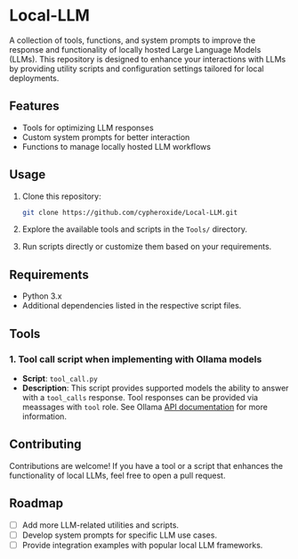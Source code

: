 # Local-LLM

A collection of tools, functions, and system prompts to improve the response and functionality of locally hosted Large Language Models (LLMs). This repository is designed to enhance your interactions with LLMs by providing utility scripts and configuration settings tailored for local deployments.

## Features

- Tools for optimizing LLM responses
- Custom system prompts for better interaction
- Functions to manage locally hosted LLM workflows

## Usage

1. Clone this repository:
   ```bash
   git clone https://github.com/cypheroxide/Local-LLM.git
   ```

2. Explore the available tools and scripts in the `Tools/` directory.

3. Run scripts directly or customize them based on your requirements.

## Requirements

- Python 3.x
- Additional dependencies listed in the respective script files.

## Tools

### 1. Tool call script when implementing with Ollama models

- **Script**: `tool_call.py`
- **Description**: This script provides supported models the ability to answer with a `tool_calls` response.  Tool responses can be provided via meassages with `tool` role. See Ollama [API documentation](https://github.com/ollama/ollama/blob/main/docs/api.md#chat-request-with-tools) for more information.

## Contributing

Contributions are welcome! If you have a tool or a script that enhances the functionality of local LLMs, feel free to open a pull request.

## Roadmap

- [ ] Add more LLM-related utilities and scripts.
- [ ] Develop system prompts for specific LLM use cases.
- [ ] Provide integration examples with popular local LLM frameworks.

